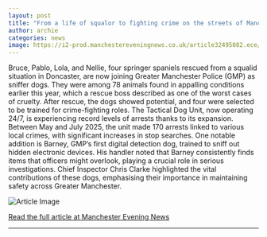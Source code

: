 ```yaml
---
layout: post
title: "From a life of squalor to fighting crime on the streets of Manchester"
author: archie
categories: news
image: https://i2-prod.manchestereveningnews.co.uk/article32495082.ece/ALTERNATES/s1200/1_170925SpringersDoncasterJPG.jpg
---
```

Bruce, Pablo, Lola, and Nellie, four springer spaniels rescued from a squalid situation in Doncaster, are now joining Greater Manchester Police (GMP) as sniffer dogs. They were among 78 animals found in appalling conditions earlier this year, which a rescue boss described as one of the worst cases of cruelty. After rescue, the dogs showed potential, and four were selected to be trained for crime-fighting roles. The Tactical Dog Unit, now operating 24/7, is experiencing record levels of arrests thanks to its expansion. Between May and July 2025, the unit made 170 arrests linked to various local crimes, with significant increases in stop searches. One notable addition is Barney, GMP’s first digital detection dog, trained to sniff out hidden electronic devices. His handler noted that Barney consistently finds items that officers might overlook, playing a crucial role in serious investigations. Chief Inspector Chris Clarke highlighted the vital contributions of these dogs, emphasising their importance in maintaining safety across Greater Manchester.

![Article Image](https://i2-prod.manchestereveningnews.co.uk/article32495082.ece/ALTERNATES/s1200/1_170925SpringersDoncasterJPG.jpg)

[Read the full article at Manchester Evening News](https://www.manchestereveningnews.co.uk/news/greater-manchester-news/life-squalor-fighting-crime-streets-32494079)

---

